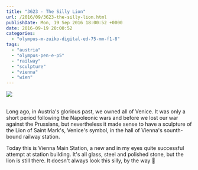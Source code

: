 ```yaml
---
title: "3623 - The Silly Lion"
url: /2016/09/3623-the-silly-lion.html
publishDate: Mon, 19 Sep 2016 18:00:52 +0000
date: 2016-09-19 20:00:52
categories: 
  - "olympus-m-zuiko-digital-ed-75-mm-f1-8"
tags: 
  - "austria"
  - "olympus-pen-e-p5"
  - "railway"
  - "sculpture"
  - "vienna"
  - "wien"
---
```

<div class="container">
<div class="center"><a target="_blank" href="https://d25zfm9zpd7gm5.cloudfront.net/1200x1200/2016/20160527_081159_lr.jpg"><img class="webfeedsFeaturedVisual" src="https://d25zfm9zpd7gm5.cloudfront.net/0600x0600/2016/20160527_081159_lr.jpg" /></a></div>
</div>
<br />

Long ago, in Austria's glorious past, we owned all of Venice. It was only a short period following the Napoleonic wars and before we lost our war against the Prussians, but nevertheless it made sense to have a sculpture of the Lion of Saint Mark's, Venice's symbol, in the hall of Vienna's sounth-bound railway station.

Today this is Vienna Main Station, a new and in my eyes quite successful attempt at station building. It's all glass, steel and polished stone, but the lion is still there. It doesn't always look this silly, by the way 🙂
